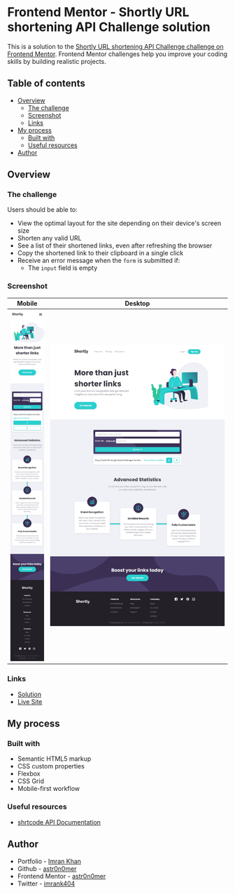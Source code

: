 # Frontend Mentor - Shortly URL shortening API Challenge solution

This is a solution to the [Shortly URL shortening API Challenge challenge on Frontend Mentor](https://www.frontendmentor.io/challenges/url-shortening-api-landing-page-2ce3ob-G). Frontend Mentor challenges help you improve your coding skills by building realistic projects.

## Table of contents

- [Overview](#overview)
  - [The challenge](#the-challenge)
  - [Screenshot](#screenshot)
  - [Links](#links)
- [My process](#my-process)
  - [Built with](#built-with)
  - [Useful resources](#useful-resources)
- [Author](#author)

## Overview

### The challenge

Users should be able to:

- View the optimal layout for the site depending on their device's screen size
- Shorten any valid URL
- See a list of their shortened links, even after refreshing the browser
- Copy the shortened link to their clipboard in a single click
- Receive an error message when the `form` is submitted if:
  - The `input` field is empty

### Screenshot

| Mobile                       | Desktop                       |
| ---------------------------- | ----------------------------- |
| ![](./screenshot-mobile.png) | ![](./screenshot-desktop.png) |

### Links

- [Solution](./)
- [Live Site](https://astr0n0mer.github.io/challenges-frontendmentor.io/url-shortening-api/index.html)

## My process

### Built with

- Semantic HTML5 markup
- CSS custom properties
- Flexbox
- CSS Grid
- Mobile-first workflow

### Useful resources

- [shrtcode API Documentation](https://shrtco.de/docs)

## Author

- Portfolio - [Imran Khan](https://imrank.vercel.app/)
- Github - [astr0n0mer](https://www.github.com/astr0n0mer)
- Frontend Mentor - [astr0n0mer](https://www.frontendmentor.io/profile/astr0n0mer)
- Twitter - [imrank404](https://www.twitter.com/imrank404)
